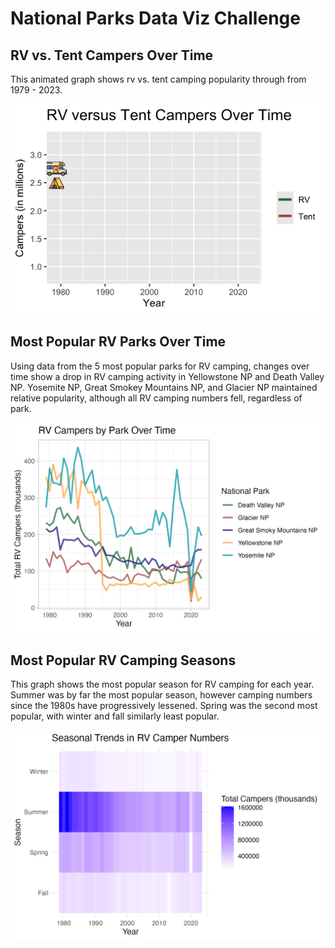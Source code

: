 # National Parks Data Viz Challenge

## RV vs. Tent Campers Over Time
This animated graph shows rv vs. tent camping popularity through from 1979 - 2023.

![1image](https://github.com/izsuu/nationalparks/blob/main/RV%20versus%20Tent.gif)

## Most Popular RV Parks Over Time
Using data from the 5 most popular parks for RV camping, changes over time show a drop in RV camping activity in Yellowstone NP and Death Valley NP. Yosemite NP, Great Smokey Mountains NP, and Glacier NP maintained relative popularity, although all RV camping numbers fell, regardless of park.

![2image](https://github.com/izsuu/nationalparks/blob/main/RV%20campers%20by%20Park%20Over%20Time.png)

## Most Popular RV Camping Seasons

This graph shows the most popular season for RV camping for each year. Summer was by far the most popular season, however camping numbers since the 1980s have progressively lessened. Spring was the second most popular, with winter and fall similarly least popular. 

![3image](https://github.com/izsuu/nationalparks/blob/main/RV%20campers%20by%20season.png)
